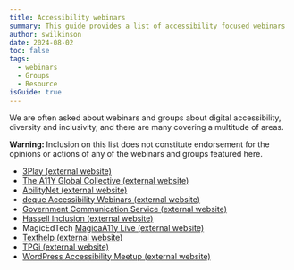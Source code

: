 ```yaml
---
title: Accessibility webinars
summary: This guide provides a list of accessibility focused webinars
author: swilkinson
date: 2024-08-02
toc: false
tags:
  - webinars
  - Groups
  - Resource
isGuide: true
---
```

We are often asked about webinars and groups about digital accessibility, diversity and inclusivity, and there are many covering a multitude of areas.

<div class="callout__warn"><span class="callout__icon"><strong class="visually-hidden">Warning: </strong></span><span class="callout__text">Inclusion on this list does not constitute endorsement for the opinions or actions of any of the webinars and groups featured here.</span></div>

* [3Play (external website)](https://www.3playmedia.com/learn/webinars/)
* [The A11Y Global Collective (external website)](https://www.meetup.com/a11ycollective/)
* [](https://gcs.civilservice.gov.uk/webinars/digital-accessibility-for-government-communicators/)[AbilityNet (external website)](https://abilitynet.org.uk/free-tech-support-and-info/webinars) 
* [deque Accessibility Webinars (external website)](https://www.deque.com/resources/type/webinars/) 
* [Government Communication Service (external website)](https://gcs.civilservice.gov.uk/webinars/digital-accessibility-for-government-communicators/) 
* [Hassell Inclusion (external website)](https://www.hassellinclusion.com/webinars/) 
* MagicEdTech [MagicaA11y Live (external website)](https://www.magicedtech.com/magica11y-live/) 
* [Texthelp (external website)](https://www.texthelp.com/en-gb/resources/webinars/)
* [TPGi (external website)](https://www.tpgi.com/events/on-demand-webinars/) 
* [WordPress Accessibility Meetup (external website)](https://www.meetup.com/wordpress-accessibility-meetup-group/)
